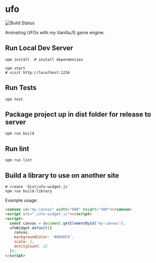 # ufo

![Build Status](https://github.com/briangershon/ufo/workflows/Continuous%20Integration/badge.svg)

Animating UFOs with my VanillaJS game engine.

## Run Local Dev Server

    npm install  # install dependencies

    npm start
    # visit http://localhost:1234

## Run Tests

    npm test

## Package project up in dist folder for release to server

    npm run build

## Run lint

    npm run lint

## Build a library to use on another site

    # create `dist/ufo-widget.js`
    npm run build-library

Example usage:

```html
<canvas id="my-canvas" width="600" height="300"></canvas>
<script src="./ufo-widget.js"></script>
<script>
  const canvas = document.getElementById('my-canvas');
  ufoWidget.default({
    canvas,
    backgroundColor: '#0A9DF8',
    scale: 1,
    entityCount: 22
  });
</script>
```

